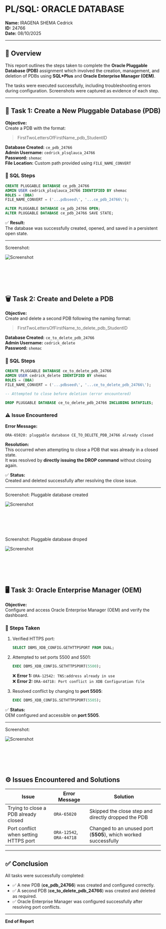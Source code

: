 # PL/SQL: ORACLE DATABASE

**Name:** IRAGENA SHEMA Cedrick  
**ID:** 24766  
**Date:** 08/10/2025  

---

## 📘 Overview

This report outlines the steps taken to complete the **Oracle Pluggable Database (PDB)** assignment which involved the creation, management, and deletion of PDBs using **SQL*Plus** and **Oracle Enterprise Manager (OEM)**.  

The tasks were executed successfully, including troubleshooting errors during configuration. Screenshots were captured as evidence of each step.

---

## 🧩 Task 1: Create a New Pluggable Database (PDB)

**Objective:**  
Create a PDB with the format:  
> FirstTwoLettersOfFirstName_pdb_StudentID  

**Database Created:** `ce_pdb_24766`  
**Admin Username:** `cedrick_plsqlauca_24766`  
**Password:** `shemac`  
**File Location:** Custom path provided using `FILE_NAME_CONVERT`

### 🧱 SQL Steps

```sql
CREATE PLUGGABLE DATABASE ce_pdb_24766
ADMIN USER cedrick_plsqlauca_24766 IDENTIFIED BY shemac
ROLES = (DBA)
FILE_NAME_CONVERT = ('...pdbseed\', '...ce_pdb_24766\');

ALTER PLUGGABLE DATABASE ce_pdb_24766 OPEN;
ALTER PLUGGABLE DATABASE ce_pdb_24766 SAVE STATE;
```

✅ **Result:**  
The database was successfully created, opened, and saved in a persistent open state.

---

Screenshot:

![Screenshot](screenshots/9.png)


<br><br><br><br>


## 🗑️ Task 2: Create and Delete a PDB

**Objective:**  
Create and delete a second PDB following the naming format:  
> FirstTwoLettersOfFirstName_to_delete_pdb_StudentID

**Database Created:** `ce_to_delete_pdb_24766`  
**Admin Username:** `cedrick_delete`  
**Password:** `shemac`

### 🧱 SQL Steps

```sql
CREATE PLUGGABLE DATABASE ce_to_delete_pdb_24766
ADMIN USER cedrick_delete IDENTIFIED BY shemac
ROLES = (DBA)
FILE_NAME_CONVERT = ('...pdbseed\', '...ce_to_delete_pdb_24766\');

-- Attempted to close before deletion (error encountered)

DROP PLUGGABLE DATABASE ce_to_delete_pdb_24766 INCLUDING DATAFILES;
```

### ⚠️ Issue Encountered

**Error Message:**
```
ORA-65020: pluggable database CE_TO_DELETE_PDB_24766 already closed
```

**Resolution:**  
This occurred when attempting to close a PDB that was already in a closed state.  
It was resolved by **directly issuing the DROP command** without closing again.

✅ **Status:**  
Created and deleted successfully after resolving the close issue.

---
Screenshot: Pluggable database created

![Screenshot](screenshots/9.png)


<br><br><br><br>

Screenshot: Pluggable database droped

![Screenshot](screenshots/9.png)


<br><br><br><br>



## 🖥️ Task 3: Oracle Enterprise Manager (OEM)

**Objective:**  
Configure and access Oracle Enterprise Manager (OEM) and verify the dashboard.

### 🧾 Steps Taken

1. Verified HTTPS port:
   ```sql
   SELECT DBMS_XDB_CONFIG.GETHTTPSPORT FROM DUAL;
   ```

2. Attempted to set ports 5500 and 5501:
   ```sql
   EXEC DBMS_XDB_CONFIG.SETHTTPSPORT(5500);
   ```
   ❌ **Error 1:** `ORA-12542: TNS:address already in use`  
   ❌ **Error 2:** `ORA-44718: Port conflict in XDB Configuration file`

3. Resolved conflict by changing to **port 5505**:
   ```sql
   EXEC DBMS_XDB_CONFIG.SETHTTPSPORT(5505);
   ```

✅ **Status:**  
OEM configured and accessible on **port 5505**.

---

Screenshot:

![Screenshot](screenshots/9.png)


<br><br><br><br>


## ⚙️ Issues Encountered and Solutions

| **Issue** | **Error Message** | **Solution** |
|------------|------------------|---------------|
| Trying to close a PDB already closed | `ORA-65020` | Skipped the close step and directly dropped the PDB |
| Port conflict when setting HTTPS port | `ORA-12542`, `ORA-44718` | Changed to an unused port (**5505**), which worked successfully |

---

## ✅ Conclusion

All tasks were successfully completed:

- ✅ A new PDB (**ce_pdb_24766**) was created and configured correctly.  
- ✅ A second PDB (**ce_to_delete_pdb_24766**) was created and deleted as required.  
- ✅ Oracle Enterprise Manager was configured successfully after resolving port conflicts.

---

**End of Report**
